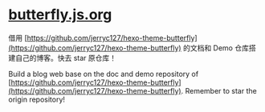 # [butterfly.js.org](https://github.com/jerryc127/butterfly.js.org)

借用 [https://github.com/jerryc127/hexo-theme-butterfly](https://github.com/jerryc127/hexo-theme-butterfly) 的文档和 Demo 仓库搭建自己的博客。快去 star 原仓库！

Build a blog web base on the doc and demo repository of [https://github.com/jerryc127/hexo-theme-butterfly](https://github.com/jerryc127/hexo-theme-butterfly). Remember to star the origin repository!
